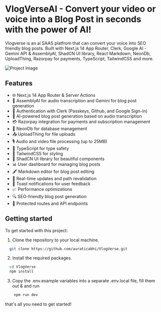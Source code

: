 # VlogVerseAI - Convert your video or voice into a Blog Post in seconds with the power of AI!

Vlogverse is an ai SAAS platfrom that can convert your voice into SEO friendly blog posts. Built with Next.js 14 App Router, Clerk, Google AI - Gemini API & AssemblyAI, ShadCN UI library, React Markdown, NeonDb, UploadThing, Razorpay for payments, TypeScript, TailwindCSS and more.

![Project Image](https://utfs.io/f/3d7a62fe-f8ce-438f-bced-56cb1f83094b-fd7se9.png)

## Features

- 🌐 Next.js 14 App Router & Server Actions
- 🤖 AssemblyAI for audio transcription and Gemini for blog post generation
- 🔐 Authentication with Clerk (Passkeys, Github, and Google Sign-in)
- 📝 AI-powered blog post generation based on audio transcription
- 💳 Razorpay integration for payments and subscription management
- 💾 NeonDb for database management
- 📤 UploadThing for file uploads
- 🎙️ Audio and video file processing (up to 25MB)
- 📜 TypeScript for type safety
- 💅 TailwindCSS for styling
- 🎨 ShadCN UI library for beautiful components
- 📊 User dashboard for managing blog posts
- 🖋️ Markdown editor for blog post editing
- 🔄 Real-time updates and path revalidation
- 🔔 Toast notifications for user feedback
- 📈 Performance optimizations
- 🔍 SEO-friendly blog post generation
- 🔐 Protected routes and API endpoints

## Getting started

To get started with this project:

1. Clone the repository to your local machine.
```bash
  git clone https://github.com/auraticabhi/VlogVerse.git
```

2. Install the required packages.  
```bash
  cd VlogVerse
  npm install
```

3. Copy the .env.example variables into a separate .env.local file, fill them out & and run
```bash
    npm run dev
```

that's all you need to get started!